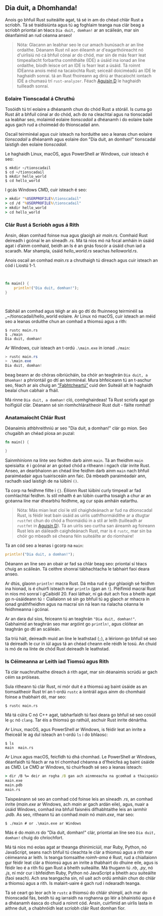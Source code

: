 ## Dia duit, a Dhomhanda!

Anois go bhfuil Rust suiteáilte agat, tá sé in am do chéad chlár Rust a scríobh.
Tá sé traidisiúnta agus tú ag foghlaim teanga nua clár beag a scríobh
priontaí an téacs `Dia duit, domhan!` ar an scáileán, mar sin déanfaimid an rud céanna anseo!

> Nóta: Glacann an leabhar seo le cur amach bunúsach ar an líne ordaithe. Déanann Rust
> níl aon éileamh ar d'eagarthóireacht nó d'uirlisiú nó cá bhfuil cónaí ar do chód, mar sin de
> más fearr leat timpeallacht forbartha comhtháite (IDE) a úsáid ina ionad
> an líne ordaithe, bíodh leisce ort an IDE is fearr leat a úsáid. Tá roinnt IDEanna anois
> méid na tacaíochta Rust; seiceáil doiciméadú an IDE le haghaidh sonraí.
> tá an Rust fhoireann ag díriú ar thacaíocht iontach IDE a chumasú trí `rust-analyzer`. Féach
> [Aguisín D][devtools]<!-- neamhaird --> le haghaidh tuilleadh sonraí.

### Eolaire Tionscadal á Chruthú

Tosóidh tú trí eolaire a dhéanamh chun do chód Rust a stóráil. Is cuma
go Rust áit a bhfuil cónaí ar do chód, ach do na cleachtaí agus na tionscadail sa leabhar seo,
molaimid eolaire _tionscadail_ a dhéanamh i do eolaire baile agus gach rud a choimeád
do thionscadail ann.

Oscail teirminéal agus cuir isteach na horduithe seo a leanas chun eolaire _tionscadail_ a dhéanamh
agus eolaire don "Dia duit, an domhan!" tionscadal laistigh den eolaire _tionscadail_.

Le haghaidh Linux, macOS, agus PowerShell ar Windows, cuir isteach é seo:

```console
$ mkdir ~/tionscadail
$ cd ~/tionscadail
$ mkdir hello_world
$ cd hello_world
```

I gcás Windows CMD, cuir isteach é seo:

```cmd
> mkdir "%USERPROFILE%\tionscadail"
> cd /d "%USERPROFILE%\tionscadail"
> mkdir hello_world
> cd hello_world
```

### Clár Rust á Scríobh agus á Rith

Ansin, déan comhad foinse nua agus glaoigh air _main.rs_. Comhaid Rust deireadh i gcónaí le
an síneadh _.rs_. Má tá níos mó ná focal amháin in úsáid agat i d’ainm comhaid, beidh an
Is é an gnás foscór a úsáid chun iad a scaradh. Mar shampla, úsáid
_hello_world.rs_ seachas _helloworld.rs_.

Anois oscail an comhad _main.rs_ a chruthaigh tú díreach agus cuir isteach an cód i Liostú 1-1.

<Listing number="1-1" file-name="main.rs" caption="Clár a phriontálann `Dia duit, a shaoghail!`">

```rust
fn main() {
    println!("Dia duit, domhan!");
}
```

</Listing>

Sábháil an comhad agus téigh ar ais go dtí do fhuinneog teirminéil sa
\_~/tionscadail/hello_world eolaire. Ar Linux nó macOS, cuir isteach an méid seo a leanas
orduithe chun an comhad a thiomsú agus a rith:

```consól
$ rustc main.rs
$ ./main
Dia duit, domhan!
```

Ar Windows, cuir isteach an t-ordú `.\main.exe` in ionad `./main`:

```powershell
> rustc main.rs
> .\main.exe
Dia duit, domhan!
```

beag beann ar do chóras oibriúcháin, ba chóir an teaghrán `Dia duit, a Dhomhan!` a phriontáil go dtí
an teirminéal. Mura bhfeiceann tú an t-aschur seo, féach ar ais chuig an
[“Fabhtcheartú”][fabhtcheartú]<!-- neamhaird a dhéanamh ar --> cuid den Suiteáil
alt le haghaidh bealaí chun cabhair a fháil.

Má rinne `Dia duit, a domhan!` cló, comhghairdeas! Tá Rust scríofa agat go hoifigiúil
clár. Déanann sé sin ríomhchláraitheoir Rust duit - fáilte romhat!

### Anatamaíocht Chlár Rust

Déanaimis athbhreithniú ar seo "Dia duit, a domhan!" clár go mion. Seo chugaibh an chéad píosa
an puzal:

```rust
fn main() {

}
```

Sainmhíníonn na línte seo feidhm darb ainm `main`. Tá an fheidhm `main` speisialta: é
i gcónaí ar an gcéad chód a ritheann i ngach clár inrite Rust. Anseo, an
dearbhaíonn an chéad líne feidhm darb ainm `main` nach bhfuil paraiméadair agus tuairisceáin ann
faic. Dá mbeadh paraiméadair ann, rachadh siad laistigh de na lúibíní `()`.

Tá corp na feidhme fillte i `{}`. Éilíonn Rust lúibíní curly timpeall ar fad
comhlachtaí feidhm. Is stíl mhaith é an lúibín cuartha tosaigh a chur ar an gcéanna
líne mar dhearbhú feidhme, ag cur spás amháin eatarthu.

> Nóta: Más mian leat cloí le stíl chaighdeánach ar fud na dtionscadal Rust, is féidir leat
> bain úsáid as uirlis uathfhormáidithe ar a dtugtar `rustfmt` chun do chód a fhormáidiú in a
> stíl ar leith (tuilleadh ar `rustfmt` in
> [Aguisín D][devtools]<!-- neamhaird a dhéanamh -->). Tá an uirlis seo curtha san áireamh ag foireann Rust
> leis an dáileadh caighdeánach Rust, mar is é `rustc`, mar sin ba chóir go mbeadh sé cheana féin
> suiteáilte ar do ríomhaire!

Tá an cód seo a leanas i gcorp na `main`:

```rust
println!("Dia duit, a domhan!");
```

Déanann an líne seo an obair ar fad sa chlár beag seo: priontaí sí téacs chuig an
scáileán. Tá ceithre shonraí tábhachtacha le tabhairt faoi deara anseo.

Ar dtús, glaonn `println!` macra Rust. Dá mba rud é gur ghlaoigh sé feidhm ina hionad, is é
chuirfí isteach mar `println` (gan an `!`). Pléifimid macraí Rust in
níos mó sonraí i gCaibidil 20. Faoi láthair, ní gá duit ach fios a bheith agat go n-úsáideann tú `!`
Ciallaíonn sé sin go bhfuil tú ag glaoch ar mhacra in ionad gnáthfheidhm agus na macraí sin
ná lean na rialacha céanna le feidhmeanna i gcónaí.

Ar an dara dul síos, feiceann tú an teaghrán `"Dia duit, domhan!"`. Gabhaimid an teaghrán seo mar argóint
go `println!`, agus clóitear an teaghrán go dtí an scáileán.

Sa tríú háit, deireadh muid an líne le leathstad (`;`), a léiríonn go bhfuil sé seo
tá deireadh le cur in iúl agus tá an chéad cheann eile réidh le tosú. An chuid is mó de na línte de chód Rust
deireadh le leathstad.

### Is Céimeanna ar Leith iad Tiomsú agus Rith

Tá clár nuachruthaithe díreach á rith agat, mar sin déanaimis scrúdú ar gach céim sa
próiseas.

Sula ritheann tú clár Rust, ní mór duit é a thiomsú ag baint úsáide as an tiomsaitheoir Rust trí
an t-ordú `rustc` a iontráil agus ainm do chomhaid foinse a thabhairt dó, mar
seo:

```console
$ rustc main.rs
```

Má tá cúlra C nó C++ agat, tabharfaidh tú faoi deara go bhfuil sé seo cosúil le `gc`
nó `clang`. Tar éis a thiomsú go rathúil, aschuir Rust inrite dénártha.

Ar Linux, macOS, agus PowerShell ar Windows, is féidir leat an inrite a fheiceáil le
ag dul isteach an t-ordú `ls` i do bhlaosc:

```console
$ ls
main  main.rs
```

Ar Linux agus macOS, feicfidh tú dhá chomhad. Le PowerShell ar Windows, déanfaidh tú
féach ar na trí chomhad chéanna a d'fheicfeá ag baint úsáide as CMD. Le CMD ar Windows, tú
chuirfeadh sé seo a leanas isteach:

```cmd
> dir /B %= deir an rogha /B gan ach ainmneacha na gcomhad a thaispeáint =%
main.exe
main.pdb
main.rs
```

Taispeánann sé seo an comhad cód foinse leis an síneadh _.rs_, an comhad inrite
(_main.exe_ ar Windows, ach _main_ ar gach ardán eile), agus, nuair a úsáid
Windows, comhad ina bhfuil faisnéis dífhabhtaithe leis an iarmhír _.pdb_.
As seo, ritheann tú an comhad _main_ nó _main.exe_, mar seo:

```console
$ ./main # or .\main.exe ar Windows
```

Más é do _main.rs_ do "Dia duit, domhan!" clár, priontaí an líne seo `Dia duit,
domhan!` chuig do chríochfort.

Má tá níos mó eolas agat ar theanga dhinimiciúil, mar Ruby, Python, nó
JavaScript, seans nach bhfuil tú cleachta le clár a thiomsú agus a rith mar
céimeanna ar leith. Is teanga tiomsaithe _roimh-ama_ é Rust, rud a chiallaíonn gur féidir leat
clár a thiomsú agus an inrite a thabhairt do dhuine eile, agus is féidir leo é a rith
fiú gan Rust a bheith suiteáilte. Má thugann tú _.rb_, _.py_, nó
_.js_, ní mór cur i bhfeidhm Ruby, Python nó JavaScript a bheith acu
suiteáilte (faoi seach). Ach sna teangacha sin, níl uait ach ordú amháin chun
do chlár a thiomsú agus a rith. Is malairt-uaire é gach rud i ndearadh teanga.

Tá sé ceart go leor ach le `rustc` a thiomsú do chláir shimplí, ach mar do thionscadal
fás, beidh tú ag iarraidh na roghanna go léir a bhainistiú agus é a dhéanamh éasca do chuid a roinnt
cód. Ansin, cuirfimid an uirlis lasta in aithne duit, a chabhróidh leat scríobh
cláir Rust domhan fíor.

[fabhtcheartú]: ch01-01-installation.html#troubleshooting
[devtools]: appendix-04-useful-development-tools.html
